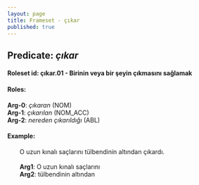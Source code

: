 ```yaml
---
layout: page
title: Frameset - çıkar
published: true
---
```

<h2>Predicate: <i>çıkar</i></h2>
<h4>Roleset id: çıkar.01 - Birinin veya bir şeyin çıkmasını sağlamak<br>
<h4>Roles:</h4>
<b>Arg-0</b>: <i>çıkaran</i>  (NOM) <br>
<b>Arg-1</b>: <i>çıkarılan</i>  (NOM_ACC) <br>
<b>Arg-2</b>: <i>nereden çıkarıldığı</i>  (ABL) <br>
<h4>Example:</h4>
&emsp;&emsp;O uzun kınalı saçlarını tülbendinin altından çıkardı.<br><br>
&emsp;&emsp;<b>Arg1</b>:  O uzun kınalı saçlarını<br>
&emsp;&emsp;<b>Arg2</b>:  tülbendinin altından<br>


